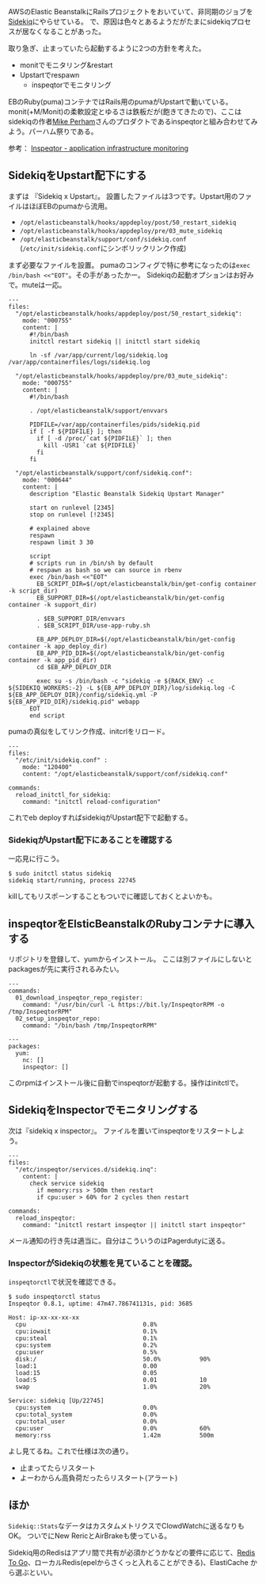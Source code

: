 
AWSのElastic BeanstalkにRailsプロジェクトをおいていて、非同期のジョブを[Sidekiq](http://sidekiq.org)にやらせている。
で、原因は色々とあるようだがたまにsidekiqプロセスが居なくなることがあった。

取り急ぎ、止まっていたら起動するように2つの方針を考えた。

- monitでモニタリング&restart
- Upstartでrespawn
    - inspeqtorでモニタリング

EBのRuby(puma)コンテナではRails用のpumaがUpstartで動いている。
monit(+M/Monit)の柔軟設定とゆるさは鉄板だが(飽きてきたので)、ここはsidekiqの作者[Mike Perham](https://github.com/mperham)さんのプロダクトであるinspeqtorと組み合わせてみよう。パーハム祭りである。

参考： [Inspeqtor - application infrastructure monitoring](http://contribsys.com/inspeqtor/ "Inspeqtor - application infrastructure monitoring")


## SidekiqをUpstart配下にする

まずは 『Sidekiq x Upstart』。
設置したファイルは3つです。Upstart用のファイルはほぼEBのpumaから流用。

- `/opt/elasticbeanstalk/hooks/appdeploy/post/50_restart_sidekiq`
- `/opt/elasticbeanstalk/hooks/appdeploy/pre/03_mute_sidekiq`
- `/opt/elasticbeanstalk/support/conf/sidekiq.conf` (`/etc/init/sidekiq.conf`にシンボリックリンク作成)


まず必要なファイルを設置。
pumaのコンフィグで特に参考になったのは`exec /bin/bash <<"EOT"`。その手があったかー。
Sidekiqの起動オプションはお好みで。muteは一応。

```yaml:15_sidekiq_initial.config
---
files:
  "/opt/elasticbeanstalk/hooks/appdeploy/post/50_restart_sidekiq":
    mode: "000755"
    content: |
      #!/bin/bash
      initctl restart sidekiq || initctl start sidekiq

      ln -sf /var/app/current/log/sidekiq.log /var/app/containerfiles/logs/sidekiq.log

  "/opt/elasticbeanstalk/hooks/appdeploy/pre/03_mute_sidekiq":
    mode: "000755"
    content: |
      #!/bin/bash

      . /opt/elasticbeanstalk/support/envvars

      PIDFILE=/var/app/containerfiles/pids/sidekiq.pid
      if [ -f ${PIDFILE} ]; then
        if [ -d /proc/`cat ${PIDFILE}` ]; then
          kill -USR1 `cat ${PIDFILE}`
        fi
      fi

  "/opt/elasticbeanstalk/support/conf/sidekiq.conf":
    mode: "000644"
    content: |
      description "Elastic Beanstalk Sidekiq Upstart Manager"

      start on runlevel [2345]
      stop on runlevel [!2345]

      # explained above
      respawn
      respawn limit 3 30

      script
      # scripts run in /bin/sh by default
      # respawn as bash so we can source in rbenv
      exec /bin/bash <<"EOT"
        EB_SCRIPT_DIR=$(/opt/elasticbeanstalk/bin/get-config container -k script_dir)
        EB_SUPPORT_DIR=$(/opt/elasticbeanstalk/bin/get-config container -k support_dir)

        . $EB_SUPPORT_DIR/envvars
        . $EB_SCRIPT_DIR/use-app-ruby.sh

        EB_APP_DEPLOY_DIR=$(/opt/elasticbeanstalk/bin/get-config container -k app_deploy_dir)
        EB_APP_PID_DIR=$(/opt/elasticbeanstalk/bin/get-config container -k app_pid_dir)
        cd $EB_APP_DEPLOY_DIR

        exec su -s /bin/bash -c "sidekiq -e ${RACK_ENV} -c ${SIDEKIQ_WORKERS:-2} -L ${EB_APP_DEPLOY_DIR}/log/sidekiq.log -C ${EB_APP_DEPLOY_DIR}/config/sidekiq.yml -P ${EB_APP_PID_DIR}/sidekiq.pid" webapp
      EOT
      end script
```

pumaの真似をしてリンク作成、initcrlをリロード。

```yaml:16_sidekiq_setup.config
---
files:
  "/etc/init/sidekiq.conf" :
    mode: "120400"
    content: "/opt/elasticbeanstalk/support/conf/sidekiq.conf"

commands:
  reload_initctl_for_sidekiq:
    command: "initctl reload-configuration"
```

これでeb deployすればsidekiqがUpstart配下で起動する。

### SidekiqがUpstart配下にあることを確認する

一応見に行こう。

```
$ sudo initctl status sidekiq
sidekiq start/running, process 22745
```

killしてもリスポーンすることもついでに確認しておくとよいかも。


## inspeqtorをElsticBeanstalkのRubyコンテナに導入する

リポジトリを登録して、yumからインストール。
ここは別ファイルにしないとpackagesが先に実行されるみたい。

```yaml:10_inspeqtor_repo.config
---
commands:
  01_download_inspeqtor_repo_register:
    command: "/usr/bin/curl -L https://bit.ly/InspeqtorRPM -o /tmp/InspeqtorRPM"
  02_setup_inspeqtor_repo:
    command: "/bin/bash /tmp/InspeqtorRPM"
```

```yaml:11_inspeqtor_install.config
---
packages:
  yum:
    nc: []
    inspeqtor: []
```

このrpmはインストール後に自動でinspeqtorが起動する。操作はinitctlで。


## SidekiqをInspectorでモニタリングする

次は『sidekiq x inspector』。
ファイルを置いてinspeqtorをリスタートしよう。

```21_monitor_sidekiq_by_inspeqtor.config 
---
files:
  "/etc/inspeqtor/services.d/sidekiq.inq":
    content: |
      check service sidekiq
        if memory:rss > 500m then restart
        if cpu:user > 60% for 2 cycles then restart

commands:
  reload_inspeqtor:
    command: "initctl restart inspeqtor || initctl start inspeqtor"
```

メール通知の行き先は適当に。自分はこういうのはPagerdutyに送る。


### InspectorがSidekiqの状態を見ていることを確認。

`inspeqtorctl`で状況を確認できる。

```
$ sudo inspeqtorctl status
Inspeqtor 0.8.1, uptime: 47m47.786741131s, pid: 3685

Host: ip-xx-xx-xx-xx
  cpu                                 0.8%           
  cpu:iowait                          0.1%           
  cpu:steal                           0.1%           
  cpu:system                          0.2%           
  cpu:user                            0.5%           
  disk:/                              50.0%           90%
  load:1                              0.00           
  load:15                             0.05           
  load:5                              0.01            10
  swap                                1.0%            20%

Service: sidekiq [Up/22745]
  cpu:system                          0.0%           
  cpu:total_system                    0.0%           
  cpu:total_user                      0.0%           
  cpu:user                            0.0%            60%
  memory:rss                          1.42m           500m
```

よし見てるね。これで仕様は次の通り。

- 止まってたらリスタート
- よーわからん高負荷だったらリスタート(アラート)


## ほか

`Sidekiq::Stats`なデータはカスタムメトリクスでClowdWatchに送るなりもOK。
ついでにNew RericとAirBrakeも使っている。

Sidekiq用のRedisはアプリ間で共有が必須かどうかなどの要件に応じて、[Redis To Go](http://redistogo.com/ "Redis To Go")、ローカルRedis(epelからさくっと入れることができる)、ElastiCache から選ぶといい。
